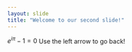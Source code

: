 ```yaml
---
layout: slide
title: "Welcome to our second slide!"
---
```

$`e^{i \pi}-1=0`$
Use the left arrow to go back!

